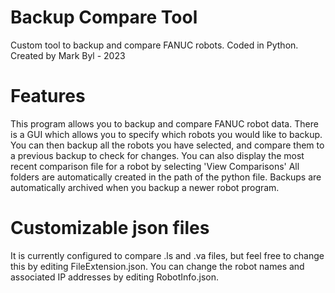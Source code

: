 # Backup Compare Tool
Custom tool to backup and compare FANUC robots. Coded in Python.
Created by Mark Byl - 2023

# Features
This program allows you to backup and compare FANUC robot data.
There is a GUI which allows you to specify which robots you would like to backup.
You can then backup all the robots you have selected, and compare them to a previous backup to check for changes.
You can also display the most recent comparison file for a robot by selecting 'View Comparisons'
All folders are automatically created in the path of the python file.
Backups are automatically archived when you backup a newer robot program.

# Customizable json files
It is currently configured to compare .ls and .va files, but feel free to change this by editing FileExtension.json.
You can change the robot names and associated IP addresses by editing RobotInfo.json.


